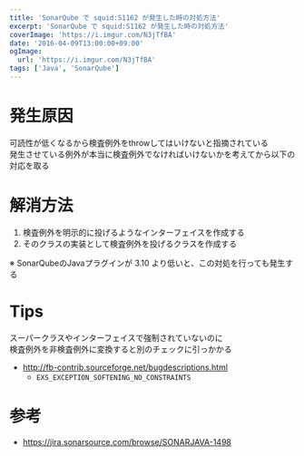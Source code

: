 ```yaml
---
title: 'SonarQube で squid:S1162 が発生した時の対処方法'
excerpt: 'SonarQube で squid:S1162 が発生した時の対処方法'
coverImage: 'https://i.imgur.com/N3jTfBA'
date: '2016-04-09T13:00:00+09:00'
ogImage:
  url: 'https://i.imgur.com/N3jTfBA'
tags: ['Java', 'SonarQube']
---
```


# 発生原因

可読性が低くなるから検査例外をthrowしてはいけないと指摘されている  
発生させている例外が本当に検査例外でなければいけないかを考えてから以下の対応を取る

# 解消方法

1. 検査例外を明示的に投げるようなインターフェイスを作成する
2. そのクラスの実装として検査例外を投げるクラスを作成する

※ SonarQubeのJavaプラグインが 3.10 より低いと、この対処を行っても発生する

# Tips

スーパークラスやインターフェイスで強制されていないのに  
検査例外を非検査例外に変換すると別のチェックに引っかかる
* http://fb-contrib.sourceforge.net/bugdescriptions.html
    - `EXS_EXCEPTION_SOFTENING_NO_CONSTRAINTS`


# 参考

* https://jira.sonarsource.com/browse/SONARJAVA-1498